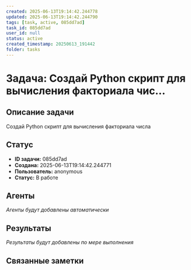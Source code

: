 ```yaml
---
created: 2025-06-13T19:14:42.244778
updated: 2025-06-13T19:14:42.244790
tags: [task, active, 085dd7ad]
task_id: 085dd7ad
user_id: null
status: active
created_timestamp: 20250613_191442
folder: tasks
---
```


# Задача: Создай Python скрипт для вычисления факториала чис...

## Описание задачи

Создай Python скрипт для вычисления факториала числа

## Статус
- **ID задачи:** 085dd7ad
- **Создана:** 2025-06-13T19:14:42.244771
- **Пользователь:** anonymous
- **Статус:** В работе

## Агенты
*Агенты будут добавлены автоматически*

## Результаты
*Результаты будут добавлены по мере выполнения*

## Связанные заметки
